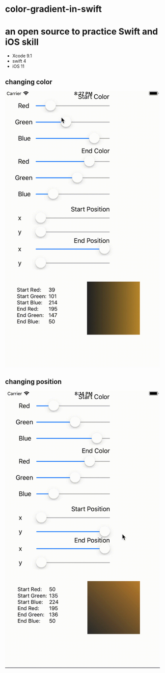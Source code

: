 # color-gradient-in-swift
# an open source to practice Swift and iOS skill

* Xcode 9.1
* swift 4
* iOS 11

## changing color

![changing color](color.gif)

## changing position

![changing position](position.gif)
